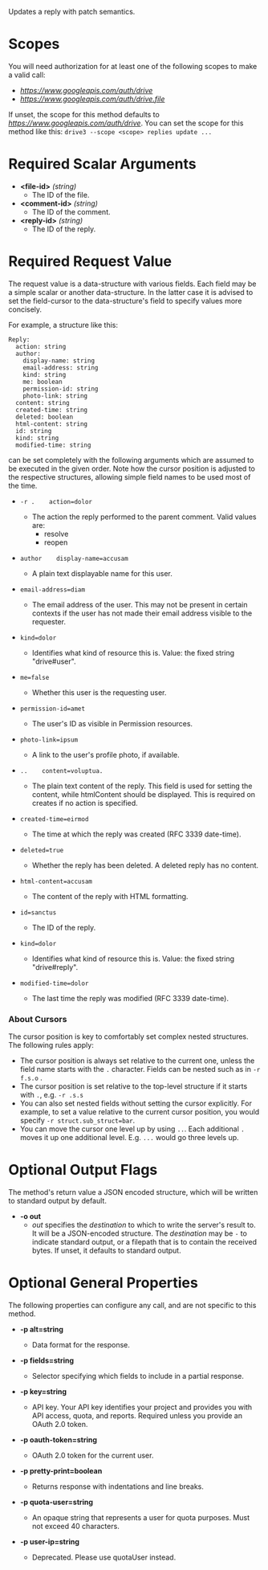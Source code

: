 Updates a reply with patch semantics.
# Scopes

You will need authorization for at least one of the following scopes to make a valid call:

* *https://www.googleapis.com/auth/drive*
* *https://www.googleapis.com/auth/drive.file*

If unset, the scope for this method defaults to *https://www.googleapis.com/auth/drive*.
You can set the scope for this method like this: `drive3 --scope <scope> replies update ...`
# Required Scalar Arguments
* **&lt;file-id&gt;** *(string)*
    - The ID of the file.
* **&lt;comment-id&gt;** *(string)*
    - The ID of the comment.
* **&lt;reply-id&gt;** *(string)*
    - The ID of the reply.
# Required Request Value

The request value is a data-structure with various fields. Each field may be a simple scalar or another data-structure.
In the latter case it is advised to set the field-cursor to the data-structure's field to specify values more concisely.

For example, a structure like this:
```
Reply:
  action: string
  author:
    display-name: string
    email-address: string
    kind: string
    me: boolean
    permission-id: string
    photo-link: string
  content: string
  created-time: string
  deleted: boolean
  html-content: string
  id: string
  kind: string
  modified-time: string

```

can be set completely with the following arguments which are assumed to be executed in the given order. Note how the cursor position is adjusted to the respective structures, allowing simple field names to be used most of the time.

* `-r .    action=dolor`
    - The action the reply performed to the parent comment. Valid values are:  
        - resolve 
        - reopen
* `author    display-name=accusam`
    - A plain text displayable name for this user.
* `email-address=diam`
    - The email address of the user. This may not be present in certain contexts if the user has not made their email address visible to the requester.
* `kind=dolor`
    - Identifies what kind of resource this is. Value: the fixed string &#34;drive#user&#34;.
* `me=false`
    - Whether this user is the requesting user.
* `permission-id=amet`
    - The user&#39;s ID as visible in Permission resources.
* `photo-link=ipsum`
    - A link to the user&#39;s profile photo, if available.

* `..    content=voluptua.`
    - The plain text content of the reply. This field is used for setting the content, while htmlContent should be displayed. This is required on creates if no action is specified.
* `created-time=eirmod`
    - The time at which the reply was created (RFC 3339 date-time).
* `deleted=true`
    - Whether the reply has been deleted. A deleted reply has no content.
* `html-content=accusam`
    - The content of the reply with HTML formatting.
* `id=sanctus`
    - The ID of the reply.
* `kind=dolor`
    - Identifies what kind of resource this is. Value: the fixed string &#34;drive#reply&#34;.
* `modified-time=dolor`
    - The last time the reply was modified (RFC 3339 date-time).


### About Cursors

The cursor position is key to comfortably set complex nested structures. The following rules apply:

* The cursor position is always set relative to the current one, unless the field name starts with the `.` character. Fields can be nested such as in `-r f.s.o` .
* The cursor position is set relative to the top-level structure if it starts with `.`, e.g. `-r .s.s`
* You can also set nested fields without setting the cursor explicitly. For example, to set a value relative to the current cursor position, you would specify `-r struct.sub_struct=bar`.
* You can move the cursor one level up by using `..`. Each additional `.` moves it up one additional level. E.g. `...` would go three levels up.


# Optional Output Flags

The method's return value a JSON encoded structure, which will be written to standard output by default.

* **-o out**
    - *out* specifies the *destination* to which to write the server's result to.
      It will be a JSON-encoded structure.
      The *destination* may be `-` to indicate standard output, or a filepath that is to contain the received bytes.
      If unset, it defaults to standard output.
# Optional General Properties

The following properties can configure any call, and are not specific to this method.

* **-p alt=string**
    - Data format for the response.

* **-p fields=string**
    - Selector specifying which fields to include in a partial response.

* **-p key=string**
    - API key. Your API key identifies your project and provides you with API access, quota, and reports. Required unless you provide an OAuth 2.0 token.

* **-p oauth-token=string**
    - OAuth 2.0 token for the current user.

* **-p pretty-print=boolean**
    - Returns response with indentations and line breaks.

* **-p quota-user=string**
    - An opaque string that represents a user for quota purposes. Must not exceed 40 characters.

* **-p user-ip=string**
    - Deprecated. Please use quotaUser instead.

